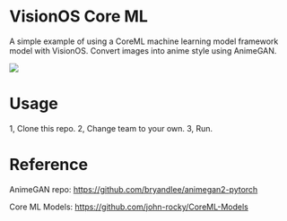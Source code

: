 # VisionOS Core ML

A simple example of using a CoreML machine learning model framework model with VisionOS.
Convert images into anime style using AnimeGAN.

<img src=https://github.com/john-rocky/VisionOSCoreML/assets/23278992/78b1ef0c-4a4e-492d-bd81-0f1dbe7c68ba>

# Usage

1, Clone this repo.
2, Change team to your own.
3, Run.

# Reference
AnimeGAN repo: https://github.com/bryandlee/animegan2-pytorch

Core ML Models: https://github.com/john-rocky/CoreML-Models

